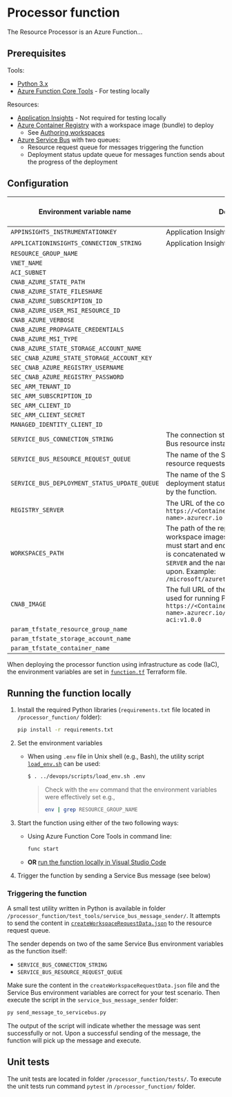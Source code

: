 # Processor function

The Resource Processor is an Azure Function...

## Prerequisites

Tools:

* [Python 3.x](https://www.python.org/downloads/)
* [Azure Function Core Tools](https://docs.microsoft.com/azure/azure-functions/functions-run-local?tabs=windows%2Ccsharp%2Cbash#install-the-azure-functions-core-tools) - For testing locally

Resources:

* [Application Insights](https://docs.microsoft.com/azure/azure-monitor/app/app-insights-overview) - Not required for testing locally
* [Azure Container Registry](https://docs.microsoft.com/azure/container-registry/) with a workspace image (bundle) to deploy
  * See [Authoring workspaces](../docs/authoring-workspaces.md)
* [Azure Service Bus](https://docs.microsoft.com/azure/service-bus-messaging/) with two queues:
  * Resource request queue for messages triggering the function
  * Deployment status update queue for messages function sends about the progress of the deployment

## Configuration

| Environment variable name | Description | Required for local testing |
| ------------------------- | ----------- | -------------------------- |
| `APPINSIGHTS_INSTRUMENTATIONKEY` | Application Insights instrumentation key. | No |
| `APPLICATIONINSIGHTS_CONNECTION_STRING` | Application Insights connection string. | No |
| `RESOURCE_GROUP_NAME` |  |  |
| `VNET_NAME` |  |  |
| `ACI_SUBNET` |  |  |
| `CNAB_AZURE_STATE_PATH` |  |  |
| `CNAB_AZURE_STATE_FILESHARE` |  |  |
| `CNAB_AZURE_SUBSCRIPTION_ID` |  |  |
| `CNAB_AZURE_USER_MSI_RESOURCE_ID` |  |  |
| `CNAB_AZURE_VERBOSE` |  |  |
| `CNAB_AZURE_PROPAGATE_CREDENTIALS` |  |  |
| `CNAB_AZURE_MSI_TYPE` |  |  |
| `CNAB_AZURE_STATE_STORAGE_ACCOUNT_NAME` |  |  |
| `SEC_CNAB_AZURE_STATE_STORAGE_ACCOUNT_KEY` |  |  |
| `SEC_CNAB_AZURE_REGISTRY_USERNAME` |  |  |
| `SEC_CNAB_AZURE_REGISTRY_PASSWORD` |  |  |
| `SEC_ARM_TENANT_ID` |  |  |
| `SEC_ARM_SUBSCRIPTION_ID` |  |  |
| `SEC_ARM_CLIENT_ID` |  |  |
| `SEC_ARM_CLIENT_SECRET` |  |  |
| `MANAGED_IDENTITY_CLIENT_ID` |  |  |
| `SERVICE_BUS_CONNECTION_STRING` | The connection string of an Azure Service Bus resource instance. | Yes |
| `SERVICE_BUS_RESOURCE_REQUEST_QUEUE` | The name of the Service Bus queue for resource requests that trigger the function. | Yes |
| `SERVICE_BUS_DEPLOYMENT_STATUS_UPDATE_QUEUE` | The name of the Service Bus queue for deployment status update messages sent by the function. | Yes |
| `REGISTRY_SERVER` | The URL of the container registry e.g., `https://<Container registry name>.azurecr.io` | Yes |
| `WORKSPACES_PATH` | The path of the repository containing the workspace images (bundles). The value must start and end with a forward slash as it is concatenated with the values of `REGISTRY SERVER` and the name of the bundle to act upon. Example: `/microsoft/azuretre/workspaces/` | Yes |
| `CNAB_IMAGE` | The full URL of the CNAB container image used for running Porter e.g., `https://<Container registry name>.azurecr.io/microsoft/azuretre/cnab-aci:v1.0.0` | Yes |
| `param_tfstate_resource_group_name` |  |  |
| `param_tfstate_storage_account_name` |  |  |
| `param_tfstate_container_name` |  |  |

When deploying the processor function using infrastructure as code (IaC), the environment variables are set in [`function.tf`](../templates/core/terraform/processor_function/function.tf) Terraform file.

## Running the function locally

1. Install the required Python libraries (`requirements.txt` file located in `/processor_function/` folder):

    ```cmd
    pip install -r requirements.txt
    ```

1. Set the environment variables

    * When using `.env` file in Unix shell (e.g., Bash), the utility script [`load_env.sh`](../devops/scripts/load_env.sh) can be used:

        ```bash
        $ . ../devops/scripts/load_env.sh .env
        ```

        > Check with the `env` command that the environment variables were effectively set e.g.,
        >
        > ```bash
        > env | grep RESOURCE_GROUP_NAME
        > ```

1. Start the function using either of the two following ways:

    * Using Azure Function Core Tools in command line:

        ```cmd
        func start
        ```

    * **OR** [run the function locally in Visual Studio Code](https://docs.microsoft.com/azure/azure-functions/create-first-function-vs-code-python#run-the-function-locally)

1. Trigger the function by sending a Service Bus message (see below)

### Triggering the function

A small test utility written in Python is available in folder `/processor_function/test_tools/service_bus_message_sender/`. It attempts to send the content in [`createWorkspaceRequestData.json`](./test_tools/service_bus_message_sender/createWorkspaceRequestData.json) to the resource request queue.

The sender depends on two of the same Service Bus environment variables as the function itself:

* `SERVICE_BUS_CONNECTION_STRING`
* `SERVICE_BUS_RESOURCE_REQUEST_QUEUE`

Make sure the content in the `createWorkspaceRequestData.json` file and the Service Bus environment variables are correct for your test scenario. Then execute the script in the `service_bus_message_sender` folder:

```cmd
py send_message_to_servicebus.py
```

The output of the script will indicate whether the message was sent successfully or not. Upon a successful sending of the message, the function will pick up the message and execute.

## Unit tests

The unit tests are located in folder `/processor_function/tests/`. To execute the unit tests run command `pytest` in `/processor_function/` folder.
